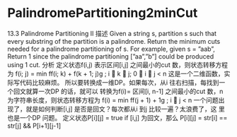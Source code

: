 # PalindromePartitioning2minCut

13.3 Palindrome Partitioning II
描述
Given a string s, partition s such that every substring of the partition is a palindrome.
Return the minimum cuts needed for a palindrome partitioning of s.
For example, given s = ”aab”,
Return 1 since the palindrome partitioning [”aa”,”b”] could be produced using 1 cut.
分析
定义状态f(i,j) 表示区间[i,j] 之间最小的cut 数，则状态转移方程为
f(i; j) = min ff(i; k) + f(k + 1; j)g ; i  k  j; 0  i  j < n
这是一个二维函数，实际写代码比较麻烦。
所以要转换成一维DP。如果每次，从i 往右扫描，每找到一个回文就算一次DP 的话，就可以
转换为f(i)= 区间[i, n-1] 之间最小的cut 数，n 为字符串长度，则状态转移方程为
f(i) = min ff(j + 1) + 1g ; i  j < n
一个问题出现了，就是如何判断[i,j] 是否是回文？每次都从i 到j 比较一遍？太浪费了，这
里也是一个DP 问题。
定义状态P[i][j] = true if [i,j] 为回文，那么
P[i][j] = str[i] == str[j] && P[i+1][j-1]
